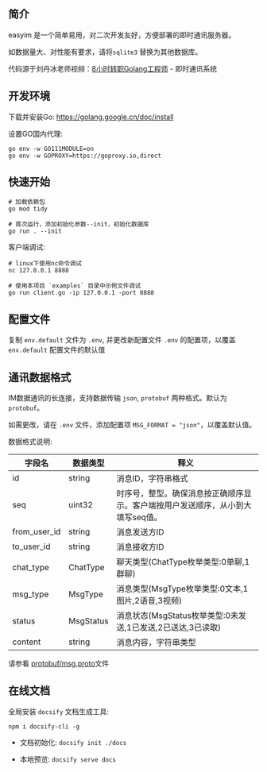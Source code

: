 ## 简介

easyim 是一个简单易用，对二次开发友好，方便部署的即时通讯服务器。

如数据量大、对性能有要求，请将`sqlite3` 替换为其他数据库。

代码源于刘丹冰老师视频：[8小时转职Golang工程师](https://www.bilibili.com/video/BV1gf4y1r79E/) - 即时通讯系统


## 开发环境

下载并安装Go: https://golang.google.cn/doc/install

设置GO国内代理:

```
go env -w GO111MODULE=on
go env -w GOPROXY=https://goproxy.io,direct
```


## 快速开始

```
# 加载依赖包
go mod tidy

# 首次运行，添加初始化参数--init，初始化数据库
go run . --init
```

客户端调试:

```
# linux下使用nc命令调试
nc 127.0.0.1 8888

# 使用本项目 `examples` 目录中示例文件调试
go run client.go -ip 127.0.0.1 -port 8888
```


## 配置文件

复制 `env.default` 文件为 `.env`, 并更改新配置文件 `.env` 的配置项，以覆盖 `env.default` 配置文件的默认值


## 通讯数据格式

IM数据通讯的长连接，支持数据传输 `json`, `protobuf` 两种格式。默认为 `protobuf`。

如需更改，请在 `.env` 文件，添加配置项 `MSG_FORMAT = "json"`，以覆盖默认值。

数据格式说明:

| 字段名 | 数据类型 | 释义   |
| ------ | --------- | -------- |
| id | string |     消息ID，字符串格式     |         |
| seq   | uint32     | 时序号，整型。确保消息按正确顺序显示。客户端按用户发送顺序，从小到大填写seq值。  |
| from_user_id   | string     | 消息发送方ID |
| to_user_id   | string     | 消息接收方ID |
| chat_type   | ChatType     | 聊天类型(ChatType枚举类型:0单聊,1群聊) |
| msg_type   | MsgType     | 消息类型(MsgType枚举类型:0文本,1图片,2语音,3视频) |
| status   | MsgStatus     | 消息状态(MsgStatus枚举类型:0未发送,1已发送,2已送达,3已读取) |
| content   | string     | 消息内容，字符串类型 |

请参看 [protobuf/msg.proto](protobuf/msg.proto)文件


## 在线文档

全局安装 `docsify` 文档生成工具: 

```
npm i docsify-cli -g
```

- 文档初始化: `docsify init ./docs`

- 本地预览: `docsify serve docs`